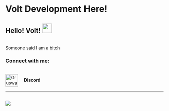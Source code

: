 # Volt Development Here!
## Hello! Volt! <img src="https://raw.githubusercontent.com/MartinHeinz/MartinHeinz/master/wave.gif" width="30px">

<br> Someone said I am a bitch <br/>


<p align="left">
<h3 align="left">Connect with me:</h3>
<br>
<a href="https://discord.com/users/842051084654739476://dsc.bio/gruswar" target="blank"><img align="center" src="https://cdn.jsdelivr.net/npm/simple-icons@3.4.0/icons/discord.svg" alt="Gruswar#0001 | Discord" height="40" width="40" /></a>    <b> Discord </b>
</p>


---
![](https://komarev.com/ghpvc/?username=VoltDevelopment&color=blue)
---

